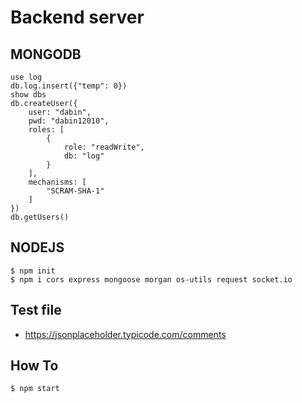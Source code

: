 # Backend server

## MONGODB
    use log
    db.log.insert({"temp": 0})
    show dbs
    db.createUser({
        user: "dabin",
        pwd: "dabin12010",
        roles: [
            {
                role: "readWrite",
                db: "log"
            }
        ],
        mechanisms: [
            "SCRAM-SHA-1"
        ]
    })
    db.getUsers()

## NODEJS
    $ npm init
    $ npm i cors express mongoose morgan os-utils request socket.io

## Test file
- https://jsonplaceholder.typicode.com/comments

## How To
    $ npm start
